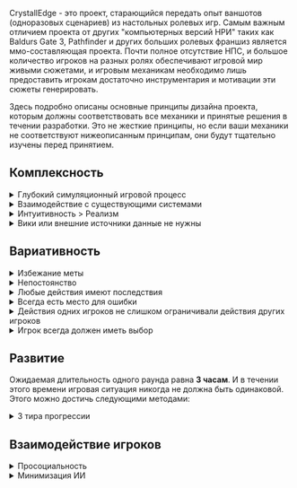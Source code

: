CrystallEdge - это проект, старающийся передать опыт ваншотов (одноразовых сценариев) из настольных ролевых игр. Самым важным отличием проекта от других "компьютерных версий НРИ" таких как Baldurs Gate 3, Pathfinder и других больших ролевых франшиз является ммо-составляющая проекта.
Почти полное отсутствие НПС, и большое количество игроков на разных ролях обеспечивают игровой мир живыми сюжетами, и игровым механикам необходимо лишь предоставить игрокам достаточно инструментария и мотивации эти сюжеты генерировать.

Здесь подробно описаны основные принципы дизайна проекта, которым должны соответствовать все механики и принятые решения в течении разработки.
Это не жесткие принципы, но если ваши механики не соответствуют нижеописанным принципам, они будут тщательно изучены перед принятием.

## Комплексность

<details>
  <summary>Глубокий симуляционный игровой процесс</summary>

  SS14 прошел долгий путь от простого симулятора атмосферы, но оно заложило в ядро игры важный аспект - **глубокий симуляционный игровой процесс**. Природная сложность песочницы в сочетании с непредсказуемостью игроков-людей создает поистине хаотичную среду, в которой может произойти все что угодно. Важно обеспечить игроков правильными механиками, поощряя возникновение уникальных ситуаций.
</details>

<details>
  <summary>Взаимодействие с существующими системами</summary>
  **Взаимодействие с существующими системами**. Новые механики также следует по возможности интегрировать с существующими, чтобы еще больше увеличить разнообразие потенциальных результатов, которые игроки получают при взаимодействии с ними.
</details>

<details>
  <summary>Интуитивность > Реализм</summary>
  Реализм не важен, и может в итоге вызвать проблемы с игровым процессом и сильно повысить порог входа для игроков. **Гораздо важнее, чтобы механика/моделирование было интуитивно понятным, а не реалистичным**. Если система полностью реалистично моделирует предмет, но требует, чтобы кто-то с докторской степенью понял, как она работает, это серьезная проблема.
</details>

<details>
  <summary>Вики или внешние источники данные не нужны</summary>
  Любая механика или взаимодействие, основанные на симуляции, должны быть легко изучены только на основе внутриигровой информации и **не требовать погружения в вики или учебник для понимания**.
</details>

## Вариативность

<details>
  <summary>Избежание меты</summary>
  При разработке механики, важно внимательно относится к возможности игрока выбирать различные варианты, и предоставлять достаточно информации для формирования этого выбора. Если же ваш выбор слишком прост, или наоборот, слишком переусложнен огромным количеством информации, выбор игрока становится "ложным выбором", когда существует только один "правильный" ответ.
  Другое слово для этого - Метаигра (Мета), или когда одни варианты действий более эффективны по сравнению с другими вариантами, и становятся единственным рациональным выбором. **Избегайте проектирования механик таким образом, чтобы могла возникнуть Мета**.
</details>

<details>
  <summary>Непостоянство</summary>
  **Непостоянство**. День сменяется ночью, случайные события периодически влияют на раунд, и ваша механика так же может не быть постоянной величиной. Какие-то ключевые параметры могут измениться со временем или под результатом действий игроков.
</details>

<details>
  <summary>Любые действия имеют последствия</summary>
  **Любые действия имеют последствия**. Когда игрок взаимодействует с механикой, у его действий должен быть результат. Этот результат может быть положительным или отрицательным, но он должен быть. Если игрок облажался, и не смог создать предмет из подручных материалов - одного сообщения "у вас не получилось" недостаточно (игрок просто попробует еще раз). Ресурсы могут быть испорчены, игрок может пораниться, или должно произойти другое соразмерное событие, которое повлияет на следующие действия игрока.
</details>

<details>
  <summary>Всегда есть место для ошибки</summary>
  **Всегда есть место для ошибки**. Проектируя любую механику, нужно оставлять много мест, в которых игроки могут намеренно или случайно ошибиться. Это означает, что в любой деятельности есть несколько вариантов к чему они могут привести.
</details>

<details>
  <summary>Действия одних игроков не слишком ограничивали действия других игроков</summary>
  Следует заботиться о том, чтобы **действия одних игроков не слишком ограничивали действия других игроков**, особенно когда речь идет о конфликте. Если механика подразумевает конфликт, обоим сторонам нужно предоставить некоторые варианты контригры, в идеале таким образом, чтобы это было скиллозависимо.
</details>

<details>
  <summary>Игрок всегда должен иметь выбор</summary>
  Это так же относится и к небоевым взаимодействиям: избегайте создания ситуаций, в которые игроки втягиваются механически, либо метаигрой. **Игрок никогда не должен чувствовать, что в его ситуации нет выбора**.
</details>

## Развитие

Ожидаемая длительность одного раунда равна **3 часам**. И в течении этого времени игровая ситуация никогда не должна быть одинаковой. Этого можно достичь следующими методами:

<details>
  <summary>3 тира прогрессии</summary>
**3 этапа прогрессии возможностей персонажей**. Когда вы проектируете механику, подумайте как вы можете обеспечить расширение возможностей взаимодействия с этой механикой в течении раунда.
Есть 4 основных этапа:
- Раундстарт **[Т0]** (Доступно с самого начала раунда). В эту категорию входят механики и контент, **доступный всегда**, необходимый для запуска раунда или без которых игра не может работать. Например: Система взлома замков. Без взлома замков (на лоупопе) доступ в некоторые локации, ключевые для геймплея может быть попросту недоступен.
- Ранняя игра **[Т1]** (0-60 минут игры). Механики, и контент, к которым можно получить доступ **для любой роли**, приложив некоторые усилия. Например: Базовое фермерство. 
- Середина раунда. **[Т2]** (60-120 минут игры). Механики и контент, доступные только после определенных действий, и только для определенных ролей. Являются элементом прогрессии, открывая к середине раунда новые возможности и механики для игроков.
- Окончание раунда. **[Т3]** (120-180 минут игры). Обеспечьте игроков какими-то очень крутыми возможностями, которые появляются ближе к завершению раунда. Важно, чтобы эти возможности открывались в следствии деятельности игроков, а не самостоятельно.
</details>

## Взаимодействие игроков

<details>
  <summary>Просоциальность</summary>
  **Механики должны стремиться быть просоциальными и поощрять взаимодействие с другими игроками**. Эти взаимодействия не обязательно должны носить строго кооперативный или соревновательный характер, но в итоге они должны хотя бы побочноть влиять на геймплей других игроков.
  Люди - хаотичны и непредсказуемы, и их участие в игре привносит глубину и реиграбельность, которую не достичь никакими линейными механиками.
  И именно эту силу человеческого фактора мы должны максимизировать в своих механиках. Механики, которые подразумевают одиночный геймплей, или механики, на которые не влияют события, происходящие в раунде, и/или действия, предпринятые другими игроками, скорее всего не будут добавлены в CrystallEdge.
</details>

<details>
  <summary>Минимизация ИИ</summary>
  Дополнением к этому принципу является предпочтение **заменять механики или NPC персонажей\антагонистов на реальных игроков**, например при помощи ролей призраков, либо проектируя механики вроде экономики так, чтобы она была зависима от действий игроков, а не от внешних игромеханических параметров.
</details>